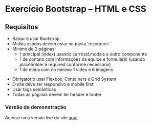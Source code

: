 # Exercício Bootstrap – HTML e CSS

## Requisitos

- Baixar e usar Bootstrap
- Mídias usadas devem estar na pasta 'resources'
- Mínimo de 3 páginas:
  - 1 principal (index) usando carrosel,modais e outro componente
  - 1 de contato com informações da equipe e formulário (usando placeholder e required conforme necessário)
  - 1 de mídia com no mínimo 1 vídeo e 6 imagens

* Obrigatório usar Flexbox, Containers e Grid System
* O site deve ser responsivo e mobile first
* Usar tags semânticas
* Todas as páginas devem ter header e footer

### Versão de demonstração

Acesse uma versão live do site [aqui](https://portal-dos-carros.herokuapp.com/).
